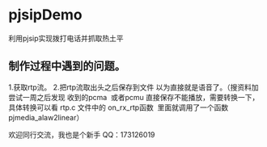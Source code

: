# pjsipDemo
利用pjsip实现拨打电话并抓取热土平


## 制作过程中遇到的问题。
1.获取rtp流。
2.把rtp流取出头之后保存到文件 以为直接就是语音了。（搜资料加尝试一周之后发现 收到的pcma  或者pcmu 直接保存不能播放，需要转换一下，具体转换可以看 rtp.c 文件中的 on_rx_rtp函数  里面就调用了一个函数 pjmedia_alaw2linear）

欢迎同行交流，我也是个新手 QQ：173126019
